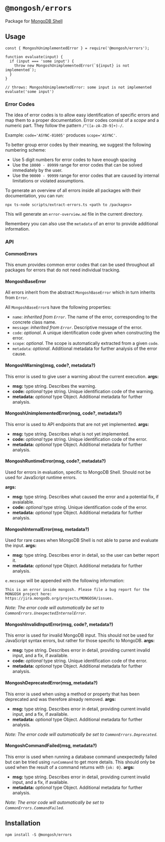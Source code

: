 # `@mongosh/errors`

Package for [MongoDB Shell](mongosh)

## Usage

```
const { MongoshUnimplementedError } = require('@mongosh/errors');

function evaluate(input) {
  if (input === 'some input') {
    throw new MongoshUnimplementedError(`${input} is not implemented`);
  }
}

// throws: MongoshUnimplemetedError: some input is not implemented
evaluate('some input')
```

### Error Codes
The idea of error codes is to allow easy identification of specific errors and map them to a proper documentation.
Error codes consist of a _scope_ and a numeric part. They follow the pattern `/^([a-zA-Z0-9]+)-/`.

Example: `code='ASYNC-01005'` produces `scope='ASYNC'`.

To better group error codes by their meaning, we suggest the following numbering scheme:

* Use 5 digit numbers for error codes to have enough spacing
* Use the `10000 - 89999` range for error codes that can be solved immediately by the user.
* Use the `90000 - 99999` range for error codes that are caused by internal limitations or violated assumptions.

To generate an overview of all errors inside all packages with their documentation, you can run:
```
npx ts-node scripts/extract-errors.ts <path to /packages>
```
This will generate an `error-overview.md` file in the current directory.

Remembery you can also use the `metadata` of an error to provide additional information.

### API

#### CommonErrors
This enum provides common error codes that can be used throughout all packages for errors that do not need individual tracking.

#### MongoshBaseError
All errors inherit from the abstract `MongoshBaseError` which in turn inherits from `Error`.

All `MongoshBaseError`s have the following properties:
* `name`: _inherited from `Error`_. The name of the error, corresponding to the concrete class name.
* `message`: _inherited from `Error`_. Descriptive message of the error.
* `code`: _optional_. A unique identification code given when constructing the error.
* `scope`: _optional_. The scope is automatically extracted from a given `code`.
* `metadata`: _optional_. Additional metadata for further analysis of the error cause.

#### MongoshWarning(msg, code?, metadata?)
This error is used to give user a warning about the current execution.
__args:__
- __msg:__ type string. Describes the warning.
- __code:__ *optional* type string. Unique identification code of the warning.
- __metadata:__ *optional* type Object. Additional metadata for further analysis.

#### MongoshUnimplementedError(msg, code?, metadata?)
This error is used to API endpoints that are not yet implemented. 
__args:__
- __msg:__ type string. Describes what is not yet implemented.
- __code:__ *optional* type string. Unique identification code of the error.
- __metadata:__ *optional* type Object. Additional metadata for further analysis.

#### MongoshRuntimeError(msg, code?, metadata?)
Used for errors in evaluation, specific to MongoDB Shell. Should not be used for
JavaScript runtime errors.

__args:__
- __msg:__ type string. Describes what caused the error and a potential fix, if
  avaialable.
- __code:__ *optional* type string. Unique identification code of the error.
- __metadata:__ *optional* type Object. Additional metadata for further analysis.

#### MongoshInternalError(msg, metadata?)
Used for rare cases when MongoDB Shell is not able to parse and evaluate the
input.
__args:__
- __msg:__ type string. Describes error in detail, so the user can better report
  it.
- __metadata:__ *optional* type Object. Additional metadata for further analysis.

`e.message` will be appended with the following information:
```
This is an error inside mongosh. Please file a bug report for the MONGOSH project here: https://jira.mongodb.org/projects/MONGOSH/issues.
```

_Note: The error code will automatically be set to `CommonErrors.UnexpectedInternalError`._

#### MongoshInvalidInputError(msg, code?, metadata?)
This error is used for invalid MongoDB input. This should not be used for
JavaScript syntax errors, but rather for those specific to MongoDB.
__args:__
- __msg:__ type string. Describes error in detail, providing current invalid
  input, and a fix, if available. 
- __code:__ *optional* type string. Unique identification code of the error.
- __metadata:__ *optional* type Object. Additional metadata for further analysis.

#### MongoshDeprecatedError(msg, metadata?)
This error is used when using a method or property that has been deprecated and was therefore already removed.
__args:__
- __msg:__ type string. Describes error in detail, providing current invalid
  input, and a fix, if available. 
- __metadata:__ *optional* type Object. Additional metadata for further analysis.

_Note: The error code will automatically be set to `CommonErrors.Deprecated`._

#### MongoshCommandFailed(msg, metadata?)
This error is used when running a database command unexpectedly failed but can be tried using `runCommand` to get more details.
This should only be used when the result of a command returns with `{ok: 0}`.
__args:__
- __msg:__ type string. Describes error in detail, providing current invalid
  input, and a fix, if available. 
- __metadata:__ *optional* type Object. Additional metadata for further analysis.

_Note: The error code will automatically be set to `CommonErrors.CommandFailed`._

## Installation
```shell
npm install -S @mongosh/errors
```

[mongosh]: https://github.com/mongodb-js/mongosh

